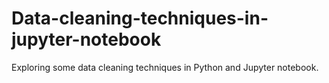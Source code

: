 # Data-cleaning-techniques-in-jupyter-notebook
Exploring some data cleaning techniques in Python and Jupyter notebook.
